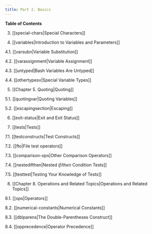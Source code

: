 ```yaml
---
title: Part 2. Basics
---
```



**Table of Contents**

3. [[special-chars|Special Characters]]

4. [[variables|Introduction to Variables and Parameters]]

4.1. [[varsubn|Variable Substitution]]

4.2. [[varassignment|Variable Assignment]]

4.3. [[untyped|Bash Variables Are Untyped]]

4.4. [[othertypesv|Special Variable Types]]

5. [[Chapter 5. Quoting|Quoting]]

5.1. [[quotingvar|Quoting Variables]]

5.2. [[escapingsection|Escaping]]

6. [[exit-status|Exit and Exit Status]]

7. [[tests|Tests]]

7.1. [[testconstructs|Test Constructs]]

7.2. [[fto|File test operators]]

7.3. [[comparison-ops|Other Comparison Operators]]

7.4. [[nestedifthen|Nested _if/then_ Condition Tests]]

7.5. [[testtest|Testing Your Knowledge of Tests]]

8. [[Chapter 8. Operations and Related Topics|Operations and Related Topics]]

8.1. [[ops|Operators]]

8.2. [[numerical-constants|Numerical Constants]]

8.3. [[dblparens|The Double-Parentheses Construct]]

8.4. [[opprecedence|Operator Precedence]]
